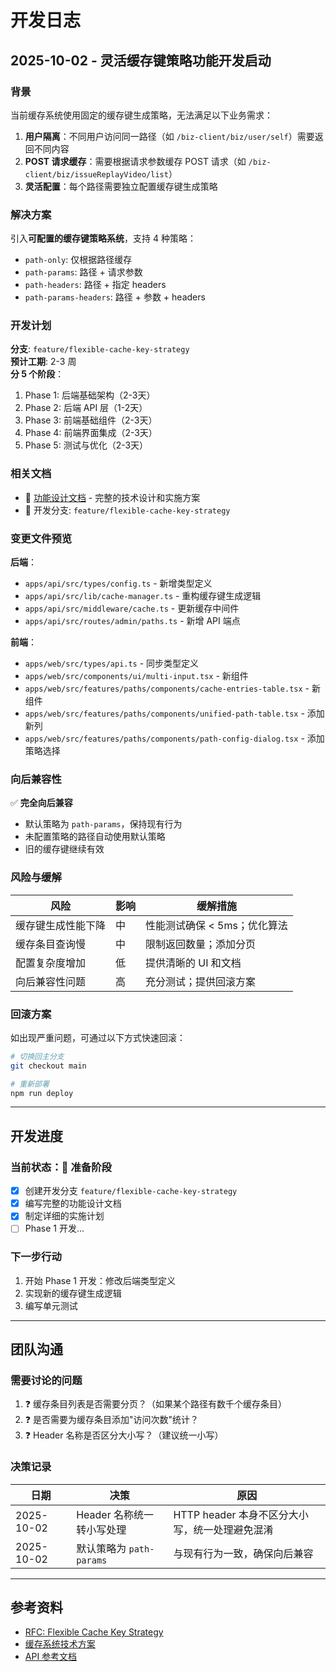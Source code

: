 # 开发日志

## 2025-10-02 - 灵活缓存键策略功能开发启动

### 背景

当前缓存系统使用固定的缓存键生成策略，无法满足以下业务需求：

1. **用户隔离**：不同用户访问同一路径（如 `/biz-client/biz/user/self`）需要返回不同内容
2. **POST 请求缓存**：需要根据请求参数缓存 POST 请求（如 `/biz-client/biz/issueReplayVideo/list`）
3. **灵活配置**：每个路径需要独立配置缓存键生成策略

### 解决方案

引入**可配置的缓存键策略系统**，支持 4 种策略：
- `path-only`: 仅根据路径缓存
- `path-params`: 路径 + 请求参数
- `path-headers`: 路径 + 指定 headers
- `path-params-headers`: 路径 + 参数 + headers

### 开发计划

**分支**: `feature/flexible-cache-key-strategy`  
**预计工期**: 2-3 周  
**分 5 个阶段**：
1. Phase 1: 后端基础架构（2-3天）
2. Phase 2: 后端 API 层（1-2天）
3. Phase 3: 前端基础组件（2-3天）
4. Phase 4: 前端界面集成（2-3天）
5. Phase 5: 测试与优化（2-3天）

### 相关文档

- 📄 [功能设计文档](./flexible-cache-key-strategy.md) - 完整的技术设计和实施方案
- 🔀 开发分支: `feature/flexible-cache-key-strategy`

### 变更文件预览

**后端**：
- `apps/api/src/types/config.ts` - 新增类型定义
- `apps/api/src/lib/cache-manager.ts` - 重构缓存键生成逻辑
- `apps/api/src/middleware/cache.ts` - 更新缓存中间件
- `apps/api/src/routes/admin/paths.ts` - 新增 API 端点

**前端**：
- `apps/web/src/types/api.ts` - 同步类型定义
- `apps/web/src/components/ui/multi-input.tsx` - 新组件
- `apps/web/src/features/paths/components/cache-entries-table.tsx` - 新组件
- `apps/web/src/features/paths/components/unified-path-table.tsx` - 添加新列
- `apps/web/src/features/paths/components/path-config-dialog.tsx` - 添加策略选择

### 向后兼容性

✅ **完全向后兼容**
- 默认策略为 `path-params`，保持现有行为
- 未配置策略的路径自动使用默认策略
- 旧的缓存键继续有效

### 风险与缓解

| 风险 | 影响 | 缓解措施 |
|-----|------|---------|
| 缓存键生成性能下降 | 中 | 性能测试确保 < 5ms；优化算法 |
| 缓存条目查询慢 | 中 | 限制返回数量；添加分页 |
| 配置复杂度增加 | 低 | 提供清晰的 UI 和文档 |
| 向后兼容性问题 | 高 | 充分测试；提供回滚方案 |

### 回滚方案

如出现严重问题，可通过以下方式快速回滚：

```bash
# 切换回主分支
git checkout main

# 重新部署
npm run deploy
```

---

## 开发进度

### 当前状态：🚧 准备阶段

- [x] 创建开发分支 `feature/flexible-cache-key-strategy`
- [x] 编写完整的功能设计文档
- [x] 制定详细的实施计划
- [ ] Phase 1 开发...

### 下一步行动

1. 开始 Phase 1 开发：修改后端类型定义
2. 实现新的缓存键生成逻辑
3. 编写单元测试

---

## 团队沟通

### 需要讨论的问题

1. ❓ 缓存条目列表是否需要分页？（如果某个路径有数千个缓存条目）
2. ❓ 是否需要为缓存条目添加"访问次数"统计？
3. ❓ Header 名称是否区分大小写？（建议统一小写）

### 决策记录

| 日期 | 决策 | 原因 |
|-----|------|------|
| 2025-10-02 | Header 名称统一转小写处理 | HTTP header 本身不区分大小写，统一处理避免混淆 |
| 2025-10-02 | 默认策略为 `path-params` | 与现有行为一致，确保向后兼容 |

---

## 参考资料

- [RFC: Flexible Cache Key Strategy](./flexible-cache-key-strategy.md)
- [缓存系统技术方案](../API代理缓存优化技术方案.md)
- [API 参考文档](../API_REFERENCE.md)

